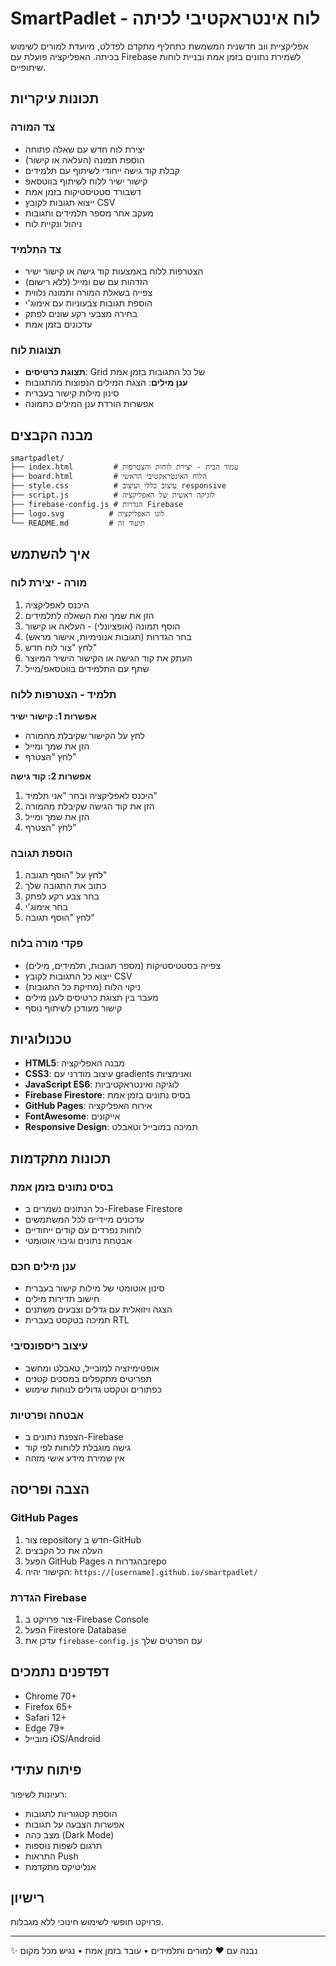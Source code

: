 # SmartPadlet - לוח אינטראקטיבי לכיתה

אפליקציית ווב חדשנית המשמשת כתחליף מתקדם לפדלט, מיועדת למורים לשימוש בכיתה. האפליקציה פועלת עם Firebase לשמירת נתונים בזמן אמת ובניית לוחות שיתופיים.

## תכונות עיקריות

### צד המורה
- יצירת לוח חדש עם שאלה פתוחה
- הוספת תמונה (העלאה או קישור)
- קבלת קוד גישה ייחודי לשיתוף עם תלמידים
- קישור ישיר ללוח לשיתוף בווטסאפ
- דשבורד סטטיסטיקות בזמן אמת
- ייצוא תגובות לקובץ CSV
- מעקב אחר מספר תלמידים ותגובות
- ניהול ונקיית לוח

### צד התלמיד
- הצטרפות ללוח באמצעות קוד גישה או קישור ישיר
- הזדהות עם שם ומייל (ללא רישום)
- צפייה בשאלת המורה ותמונה נלווית
- הוספת תגובות צבעוניות עם אימוג'י
- בחירה מצבעי רקע שונים לפתק
- עדכונים בזמן אמת

### תצוגות לוח
- **תצוגת כרטיסים**: Grid של כל התגובות בזמן אמת
- **ענן מילים**: הצגת המילים הנפוצות מהתגובות
- סינון מילות קישור בעברית
- אפשרות הורדת ענן המילים כתמונה

## מבנה הקבצים

```
smartpadlet/
├── index.html         # עמוד הבית - יצירת לוחות והצטרפות
├── board.html         # הלוח האינטראקטיבי הראשי
├── style.css          # עיצוב כללי ועיצוב responsive
├── script.js          # לוגיקה ראשית של האפליקציה
├── firebase-config.js # הגדרות Firebase
├── logo.svg          # לוגו האפליקציה
└── README.md         # תיעוד זה
```

## איך להשתמש

### מורה - יצירת לוח
1. היכנס לאפליקציה
2. הזן את שמך ואת השאלה לתלמידים
3. הוסף תמונה (אופציונלי) - העלאה או קישור
4. בחר הגדרות (תגובות אנונימיות, אישור מראש)
5. לחץ "צור לוח חדש"
6. העתק את קוד הגישה או הקישור הישיר המיוצר
7. שתף עם התלמידים בווטסאפ/מייל

### תלמיד - הצטרפות ללוח
**אפשרות 1: קישור ישיר**
- לחץ על הקישור שקיבלת מהמורה
- הזן את שמך ומייל
- לחץ "הצטרף"

**אפשרות 2: קוד גישה**
1. היכנס לאפליקציה ובחר "אני תלמיד"
2. הזן את קוד הגישה שקיבלת מהמורה
3. הזן את שמך ומייל
4. לחץ "הצטרף"

### הוספת תגובה
1. לחץ על "הוסף תגובה"
2. כתוב את התגובה שלך
3. בחר צבע רקע לפתק
4. בחר אימוג'י
5. לחץ "הוסף תגובה"

### פקדי מורה בלוח
- צפייה בסטטיסטיקות (מספר תגובות, תלמידים, מילים)
- ייצוא כל התגובות לקובץ CSV
- ניקוי הלוח (מחיקת כל התגובות)
- מעבר בין תצוגת כרטיסים לענן מילים
- קישור מעודכן לשיתוף נוסף

## טכנולוגיות

- **HTML5**: מבנה האפליקציה
- **CSS3**: עיצוב מודרני עם gradients ואנימציות
- **JavaScript ES6**: לוגיקה ואינטראקטיביות
- **Firebase Firestore**: בסיס נתונים בזמן אמת
- **GitHub Pages**: אירוח האפליקציה
- **FontAwesome**: אייקונים
- **Responsive Design**: תמיכה במובייל וטאבלט

## תכונות מתקדמות

### בסיס נתונים בזמן אמת
- כל הנתונים נשמרים ב-Firebase Firestore
- עדכונים מיידיים לכל המשתמשים
- לוחות נפרדים עם קודים ייחודיים
- אבטחת נתונים וגיבוי אוטומטי

### ענן מילים חכם
- סינון אוטומטי של מילות קישור בעברית
- חישוב תדירות מילים
- הצגה ויזואלית עם גדלים וצבעים משתנים
- תמיכה בטקסט בעברית RTL

### עיצוב ריספונסיבי
- אופטימיזציה למובייל, טאבלט ומחשב
- תפריטים מתקפלים במסכים קטנים
- כפתורים וטקסט גדולים לנוחות שימוש

### אבטחה ופרטיות
- הצפנת נתונים ב-Firebase
- גישה מוגבלת ללוחות לפי קוד
- אין שמירת מידע אישי מזהה

## הצבה ופריסה

### GitHub Pages
1. צור repository חדש ב-GitHub
2. העלה את כל הקבצים
3. הפעל GitHub Pages בהגדרות הrepo
4. הקישור יהיה: `https://[username].github.io/smartpadlet/`

### הגדרת Firebase
1. צור פרויקט ב-Firebase Console
2. הפעל Firestore Database
3. עדכן את `firebase-config.js` עם הפרטים שלך

## דפדפנים נתמכים

- Chrome 70+
- Firefox 65+
- Safari 12+
- Edge 79+
- מובייל iOS/Android

## פיתוח עתידי

רעיונות לשיפור:
- הוספת קטגוריות לתגובות
- אפשרות הצבעה על תגובות
- מצב כהה (Dark Mode)
- תרגום לשפות נוספות
- התראות Push
- אנליטיקס מתקדמת

## רישיון

פרויקט חופשי לשימוש חינוכי ללא מגבלות.

---

✨ נבנה עם ❤️ למורים ותלמידים • עובד בזמן אמת • נגיש מכל מקום 